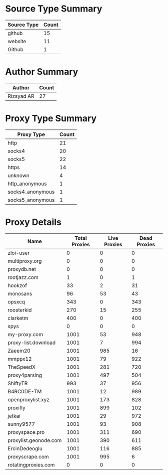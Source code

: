 # Source Type Summary

| Source Type | Count |
|-------------|-------|
| github | 15 |
| website | 11 |
| Github | 1 |


# Author Summary

| Author | Count |
|--------|-------|
| Rizsyad AR | 27 |


# Proxy Type Summary

| Proxy Type | Count |
|------------|-------|
| http | 21 |
| socks4 | 20 |
| socks5 | 22 |
| https | 14 |
| unknown | 4 |
| http_anonymous | 1 |
| socks4_anonymous | 1 |
| socks5_anonymous | 1 |


# Proxy Details

| Name | Total Proxies | Live Proxies | Dead Proxies |
|------|---------------|--------------|---------------|
| zloi-user | 0 | 0 | 0 |
| multiproxy.org | 0 | 0 | 0 |
| proxydb.net | 0 | 0 | 0 |
| rootjazz.com | 1 | 0 | 1 |
| hookzof | 33 | 2 | 31 |
| monosans | 96 | 53 | 43 |
| opsxcq | 343 | 0 | 343 |
| roosterkid | 270 | 15 | 255 |
| clarketm | 400 | 0 | 400 |
| spys | 0 | 0 | 0 |
| my-proxy.com | 1001 | 53 | 948 |
| proxy-list.download | 1001 | 7 | 994 |
| Zaeem20 | 1001 | 985 | 16 |
| mmppx12 | 1001 | 79 | 922 |
| TheSpeedX | 1001 | 281 | 720 |
| proxy4parsing | 1001 | 497 | 504 |
| ShiftyTR | 993 | 37 | 956 |
| B4RC0DE-TM | 1001 | 12 | 989 |
| openproxylist.xyz | 1001 | 173 | 828 |
| proxifly | 1001 | 899 | 102 |
| jetkai | 1001 | 29 | 972 |
| sunny9577 | 1001 | 93 | 908 |
| proxyspace.pro | 1001 | 311 | 690 |
| proxylist.geonode.com | 1001 | 390 | 611 |
| ErcinDedeoglu | 1001 | 116 | 885 |
| proxyscrape.com | 1001 | 995 | 6 |
| rotatingproxies.com | 0 | 0 | 0 |
